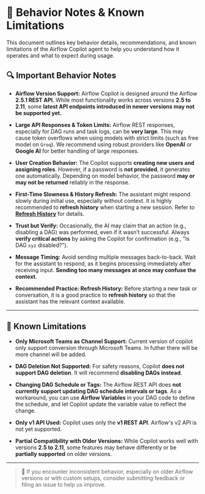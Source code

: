 # 🚨 Behavior Notes & Known Limitations

This document outlines key behavior details, recommendations, and known limitations of the Airflow Copilot agent to help you understand how it operates and what to expect during usage.

## 🔍 Important Behavior Notes

- **Airflow Version Support:**
  Airflow Copilot is designed around the Airflow **2.5.1 REST API**. While most functionality works across versions **2.5 to 2.11**, some **latest API endpoints introduced in newer versions may not be supported yet.**

- **Large API Responses & Token Limits:**
  Airflow REST responses, especially for DAG runs and task logs, can be **very large**. This may cause token overflows when using models with strict limits (such as free model on `Groq`). We recommend using robust providers like **OpenAI** or **Google AI** for better handling of large responses.

- **User Creation Behavior:**
  The Copilot supports **creating new users and assigning roles**. However, if a password is **not provided**, it generates one automatically. Depending on model behavior, the password **may or may not be returned** reliably in the response.

- **First-Time Slowness & History Refresh:**
  The assistant might respond slowly during initial use, especially without context. It is highly recommended to **refresh history** when starting a new session. Refer to [**Refresh History**](../architecture/refresh_history.md) for details.

- **Trust but Verify:**
  Occasionally, the AI may claim that an action (e.g., disabling a DAG) was performed, even if it wasn’t successful. Always **verify critical actions** by asking the Copilot for confirmation (e.g., "Is DAG `xyz` disabled?").

- **Message Timing:**
  Avoid sending multiple messages back-to-back. Wait for the assistant to respond, as it begins processing immediately after receiving input. **Sending too many messages at once may confuse the context**.

- **Recommended Practice: Refresh History:**
  Before starting a new task or conversation, it is a good practice to **refresh history** so that the assistant has the relevant context available.

---

## 🚫 Known Limitations

- **Only Microsoft Teams as Channel Support:**
  Current version of copilot only support conversion through Microsoft Teams. In futher there will be more channel will be added.

- **DAG Deletion Not Supported:**
  For safety reasons, Copilot **does not support DAG deletion**. It will recommend **disabling DAGs instead**.

- **Changing DAG Schedule or Tags:**
  The Airflow REST API does **not currently support updating DAG schedule intervals or tags**. As a workaround, you can use **Airflow Variables** in your DAG code to define the schedule, and let Copilot update the variable value to reflect the change.

- **Only v1 API Used:**
  Copilot uses only the **v1 REST API**. Airflow's v2 API is not yet supported.

- **Partial Compatibility with Older Versions:**
  While Copilot works well with versions **2.5 to 2.11**, some features may behave differently or be **partially supported** on older versions.

---

> 📝 If you encounter inconsistent behavior, especially on older Airflow versions or with custom setups, consider submitting feedback or filing an issue to help us improve.
